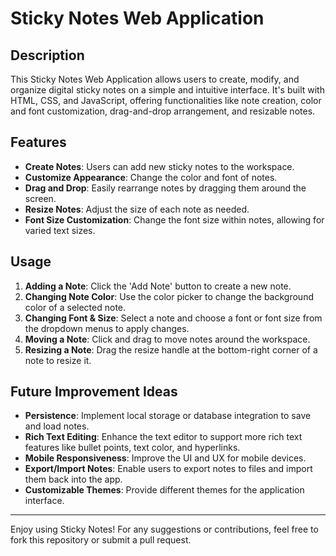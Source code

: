 # Sticky Notes Web Application

## Description
This Sticky Notes Web Application allows users to create, modify, and organize digital sticky notes on a simple and intuitive interface. It's built with HTML, CSS, and JavaScript, offering functionalities like note creation, color and font customization, drag-and-drop arrangement, and resizable notes.

## Features
- **Create Notes**: Users can add new sticky notes to the workspace.
- **Customize Appearance**: Change the color and font of notes.
- **Drag and Drop**: Easily rearrange notes by dragging them around the screen.
- **Resize Notes**: Adjust the size of each note as needed.
- **Font Size Customization**: Change the font size within notes, allowing for varied text sizes.

## Usage
1. **Adding a Note**: Click the 'Add Note' button to create a new note.
2. **Changing Note Color**: Use the color picker to change the background color of a selected note.
3. **Changing Font & Size**: Select a note and choose a font or font size from the dropdown menus to apply changes.
4. **Moving a Note**: Click and drag to move notes around the workspace.
5. **Resizing a Note**: Drag the resize handle at the bottom-right corner of a note to resize it.

## Future Improvement Ideas
- **Persistence**: Implement local storage or database integration to save and load notes.
- **Rich Text Editing**: Enhance the text editor to support more rich text features like bullet points, text color, and hyperlinks.
- **Mobile Responsiveness**: Improve the UI and UX for mobile devices.
- **Export/Import Notes**: Enable users to export notes to files and import them back into the app.
- **Customizable Themes**: Provide different themes for the application interface.

---
Enjoy using Sticky Notes! For any suggestions or contributions, feel free to fork this repository or submit a pull request.
